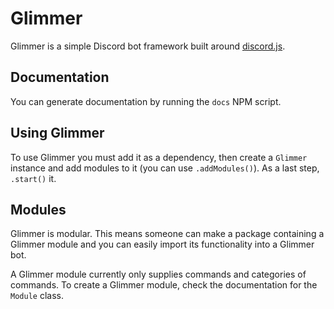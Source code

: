 # Glimmer

Glimmer is a simple Discord bot framework built around
[discord.js](https://discord.js.org/).

## Documentation

You can generate documentation by running the `docs` NPM script.

## Using Glimmer

To use Glimmer you must add it as a dependency, then create a `Glimmer` instance
and add modules to it (you can use `.addModules()`). As a last step, `.start()`
it.

## Modules

Glimmer is modular. This means someone can make a package containing a Glimmer
module and you can easily import its functionality into a Glimmer bot.

A Glimmer module currently only supplies commands and categories of commands. To
create a Glimmer module, check the documentation for the `Module` class.
